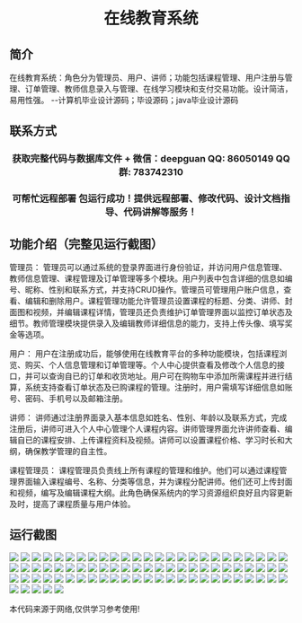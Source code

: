 <p><h1 align="center">在线教育系统</h1></p>

## 简介
在线教育系统：角色分为管理员、用户、讲师；功能包括课程管理、用户注册与管理、订单管理、教师信息录入与管理、在线学习模块和支付交易功能。设计简洁，易用性强。    --计算机毕业设计源码；毕设源码；java毕业设计源码


## 联系方式
<p><h3 align="center">获取完整代码与数据库文件 + 微信：deepguan QQ: 86050149 QQ群: 783742310</h3></p>
<p><h3 align="center">可帮忙远程部署 包运行成功！提供远程部署、修改代码、设计文档指导、代码讲解等服务！</h3></p>

## 功能介绍（完整见运行截图）
管理员： 管理员可以通过系统的登录界面进行身份验证，并访问用户信息管理、教师信息管理、课程管理及订单管理等多个模块。用户列表中包含详细的信息如编号、昵称、性别和联系方式，并支持CRUD操作。管理员可管理用户账户信息，查看、编辑和删除用户。课程管理功能允许管理员设置课程的标题、分类、讲师、封面图和视频，并编辑课程详情，管理员还负责维护订单管理界面以监控订单状态及细节。教师管理模块提供录入及编辑教师详细信息的能力，支持上传头像、填写奖金等选项。

用户： 用户在注册成功后，能够使用在线教育平台的多种功能模块，包括课程浏览、购买、个人信息管理和订单管理等。个人中心提供查看及修改个人信息的接口，并可以查询自已的订单和收货地址。用户可在购物车中添加所需课程并进行结算，系统支持查看订单状态及已购课程的管理。注册时，用户需填写详细信息如账号、密码、手机号以及邮箱注册。

讲师： 讲师通过注册界面录入基本信息如姓名、性别、年龄以及联系方式，完成注册后，讲师可进入个人中心管理个人课程内容。讲师管理界面允许讲师查看、编辑自已的课程安排、上传课程资料及视频。讲师可以设置课程价格、学习时长和大纲，确保教学管理的自主性。

课程管理员： 课程管理员负责线上所有课程的管理和维护。他们可以通过课程管理界面输入课程编号、名称、分类等信息，并为课程分配讲师。他们还可上传封面和视频，编写及编辑课程大纲。此角色确保系统内的学习资源组织良好且内容更新及时，提高了课程质量与用户体验。


## 运行截图
![](img/001.jpg)
![](img/002.jpg)
![](img/003.jpg)
![](img/004.jpg)
![](img/005.jpg)
![](img/006.jpg)
![](img/007.jpg)
![](img/008.jpg)
![](img/009.jpg)
![](img/010.jpg)
![](img/011.jpg)
![](img/012.jpg)
![](img/013.jpg)
![](img/014.jpg)
![](img/015.jpg)
![](img/016.jpg)
![](img/017.jpg)
![](img/018.jpg)
![](img/019.jpg)
![](img/020.jpg)
![](img/021.jpg)
![](img/022.jpg)
![](img/023.jpg)
![](img/024.jpg)
![](img/025.jpg)
![](img/026.jpg)
![](img/027.jpg)
![](img/028.jpg)
![](img/029.jpg)
![](img/030.jpg)
![](img/031.jpg)
![](img/032.jpg)
![](img/033.jpg)
![](img/034.jpg)
![](img/035.jpg)
![](img/036.jpg)
![](img/037.jpg)
![](img/038.jpg)
![](img/039.jpg)
![](img/040.jpg)
![](img/041.jpg)
![](img/042.jpg)
![](img/043.jpg)
![](img/044.jpg)
![](img/045.jpg)
![](img/046.jpg)
![](img/047.jpg)
![](img/048.jpg)
![](img/049.jpg)
![](img/050.jpg)
![](img/051.jpg)
![](img/052.jpg)
![](img/053.jpg)
![](img/054.jpg)
![](img/055.jpg)
![](img/056.jpg)
![](img/057.jpg)
![](img/058.jpg)
![](img/059.jpg)
![](img/060.jpg)
![](img/061.jpg)
![](img/062.jpg)
![](img/063.jpg)
![](img/064.jpg)
![](img/065.jpg)
![](img/066.jpg)
![](img/067.jpg)
![](img/068.jpg)
![](img/069.jpg)
![](img/070.jpg)
![](img/071.jpg)
![](img/072.jpg)
![](img/073.jpg)
![](img/074.jpg)
![](img/075.jpg)
![](img/076.jpg)
![](img/077.jpg)
![](img/078.jpg)
![](img/079.jpg)
![](img/080.jpg)

<p>本代码来源于网络,仅供学习参考使用!</p>

